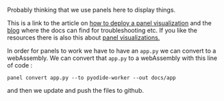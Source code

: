 Probably thinking that we use panels here to display things.

This is a link to the article on [how to deploy a panel visualization](https://towardsdatascience.com/how-to-deploy-a-panel-visualization-dashboard-to-github-pages-2f520fd8660) and the [blog](https://blog.holoviz.org) where the docs can find for troubleshooting etc. If you like the resources there is also this about [panel visualizations.](https://towardsdatascience.com/3-ways-to-build-a-panel-visualization-dashboard-6e14148f529d)

In order for panels to work we have to have an `app.py` we can convert to a webAssembly. We can convert that `app.py` to a webAssembly with this line of code :

`panel convert app.py --to pyodide-worker --out docs/app` 

and then we update and push the files to github.

